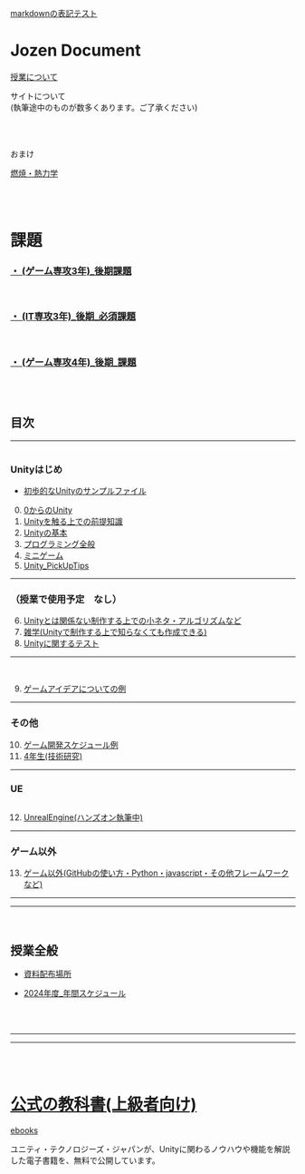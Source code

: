 [markdownの表記テスト](0_TestFolder/CodeDisplay1.html)

# Jozen Document

[授業について](about_Lesson.md)

サイトについて  
(執筆途中のものが数多くあります。ご了承ください)  


<br>

<br>


おまけ

[燃焼・熱力学](物理/燃焼/0_燃焼.md)


<br>

<br>

# 課題

### **[・ (ゲーム専攻3年)_後期課題](2ndTermAssignment_Game.md)**  

<br>

### **[・ (IT専攻3年)_後期_必須課題](2ndTermAssignment_IT.md)**  

<br>


### **[・ (ゲーム専攻4年)_後期_課題](2ndTerm4nen.md)**  


<br>

<br>

## **目次**

---

 <img src="{{ site.baseurl }}/assets/images/Unity.png"  alt="" title="" >

### Unityはじめ 

- <a href="https://github.com/YJozen/Unity_LessonProject?tab=readme-ov-file
c" target="_blank">初歩的なUnityのサンプルファイル</a>




0. [0からのUnity](0_Tutorial/0.md)
1. [Unityを触る上での前提知識](1_ElementaryKnowledge/index1_0.md)  
2. [Unityの基本](2_UnityBasicKnowledge/2.md)
3. [プログラミング全般](3_ProgramBasic/3_0.md)
4. [ミニゲーム](4_MiniGame/4_0.md)
5. [Unity_PickUpTips](5_UnityPickUpTips/5_0.md)

---

### （授業で使用予定　なし）
6. [Unityとは関係ない制作する上での小ネタ・アルゴリズムなど](6_GameTips/6_index.md)
7. [雑学(Unityで制作する上で知らなくても作成できる)](7_UnityTrivia/7.md)
8. [Unityに関するテスト](8_UnityTest/UnityTest.md)


---
<br>

<!--
### (ゲーム専攻)_前期課題予定
-->

9. [ゲームアイデアについての例](9_GameIdea/GameIdea.md)

---

### その他
10. [ゲーム開発スケジュール例](10_DevelopmentSystem/12_.md)
11. [4年生(技術研究)](https://drive.google.com/drive/folders/1TpJ4X9BsxgRowhkXeRwHW9v035wBncIT)

---

### UE
<img src="{{ site.baseurl }}/assets/images/UE.png"  alt="" title="" class="position-center">

12. [UnrealEngine(ハンズオン執筆中)](12_UnrealEngine/8_0.md)


---

### ゲーム以外
13. [ゲーム以外(GitHubの使い方・Python・javascript・その他フレームワークなど)](13_OtherThanGames/9_0.md)

---
---

<br>

## 授業全般

+ <a href="https://drive.google.com/drive/folders/1HB7OoyzdHM3_PNg-6Q7Ln2pf44dN0e1m" target="_blank">資料配布場所</a>

+ <a href="https://docs.google.com/spreadsheets/d/1nar1mbPLBWnX5I3DaNg93zN5vKgjLRBzA5sCK2A8ecg/edit#gid=361639574" target="_blank">2024年度_年間スケジュール</a>

<br>
<br>

---

---

<br>
<br>


# [公式の教科書(上級者向け)](OfficialText.md)

<a href="https://unity3d.jp/game/game-ebooks/" target="_blank">ebooks</a>

ユニティ・テクノロジーズ・ジャパンが、Unityに関わるノウハウや機能を解説した電子書籍を、無料で公開しています。